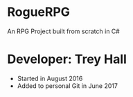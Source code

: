 # RogueRPG
An RPG Project built from scratch in C#
# Developer: Trey Hall
- Started in August 2016
- Added to personal Git in June 2017

